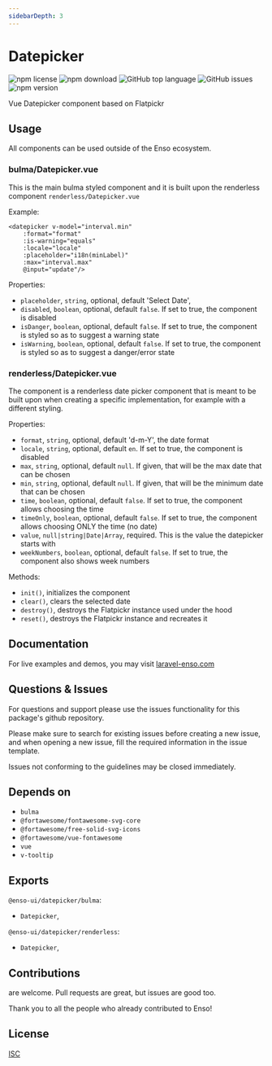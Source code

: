 ```yaml
---
sidebarDepth: 3
---
```


# Datepicker

![npm license](https://img.shields.io/npm/l/@enso-ui/datepicker.svg) 
![npm download](https://img.shields.io/npm/dm/@enso-ui/datepicker.svg) 
![GitHub top language](https://img.shields.io/github/languages/top/enso-ui/datepicker.svg) 
![GitHub issues](https://img.shields.io/github/issues/enso-ui/datepicker.svg) 
![npm version](https://img.shields.io/npm/v/@enso-ui/datepicker.svg) 

Vue Datepicker component based on Flatpickr

## Usage
All components can be used outside of the Enso ecosystem.

### bulma/Datepicker.vue
This is the main bulma styled component and it is built upon the renderless
component `renderless/Datepicker.vue`

Example:
```vue
<datepicker v-model="interval.min"
    :format="format"
    :is-warning="equals"
    :locale="locale"
    :placeholder="i18n(minLabel)"
    :max="interval.max"
    @input="update"/>
```

Properties:
- `placeholder`, `string`, optional, default 'Select Date',
- `disabled`, `boolean`, optional, default `false`. If set to true, the component is disabled 
- `isDanger`, `boolean`, optional, default `false`. If set to true, the component is styled so as to suggest a warning state 
- `isWarning`, `boolean`, optional, default `false`. If set to true, the component is styled so as to suggest a danger/error state

### renderless/Datepicker.vue
The component is a renderless date picker component that is meant to be built upon when creating
a specific implementation, for example with a different styling.

Properties:
- `format`, `string`, optional, default 'd-m-Y', the date format
- `locale`, `string`, optional, default `en`. If set to true, the component is disabled 
- `max`, `string`, optional, default `null`. If given, 
that will be the max date that can be chosen 
- `min`, `string`, optional, default `null`. If given, 
that will be the minimum date that can be chosen  
- `time`, `boolean`, optional, default `false`. If set to true, 
the component allows choosing the time
- `timeOnly`, `boolean`, optional, default `false`. If set to true, 
the component allows choosing ONLY the time (no date)
- `value`, `null|string|Date|Array`, required. This is the value the datepicker starts with
- `weekNumbers`, `boolean`, optional, default `false`. If set to true, 
the component also shows week numbers

Methods:
- `init()`, initializes the component
- `clear()`, clears the selected date
- `destroy()`, destroys the Flatpickr instance used under the hood
- `reset()`, destroys the Flatpickr instance and recreates it

## Documentation

For live examples and demos, you may visit [laravel-enso.com](https://www.laravel-enso.com)

## Questions & Issues

For questions and support please use the issues functionality
for this package's github repository.

Please make sure to search for existing issues before creating a new issue,
and when opening a new issue, fill the required information in the issue template.

Issues not conforming to the guidelines may be closed immediately.

## Depends on

- `bulma`
- `@fortawesome/fontawesome-svg-core`
- `@fortawesome/free-solid-svg-icons`
- `@fortawesome/vue-fontawesome`
- `vue`
- `v-tooltip`

## Exports

`@enso-ui/datepicker/bulma`:
- `Datepicker`,

`@enso-ui/datepicker/renderless`:
- `Datepicker`,

## Contributions

are welcome. Pull requests are great, but issues are good too.

Thank you to all the people who already contributed to Enso!

## License

[ISC](https://opensource.org/licenses/ISC)

